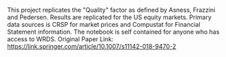 This project replicates the "Quality" factor as defined by Asness, Frazzini and Pedersen. Results are replicated for the US equity markets. 
Primary data sources is CRSP for market prices and Compustat for Financial Statement information. 
The notebook is self contained for anyone who has access to WRDS.
Original Paper Link: https://link.springer.com/article/10.1007/s11142-018-9470-2